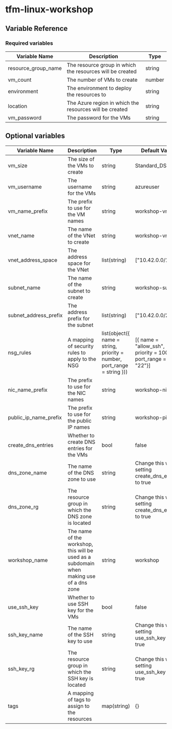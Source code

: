 # tfm-linux-workshop

## Variable Reference

### Required variables

| Variable Name       | Description                                               | Type   |
|---------------------|-----------------------------------------------------------|--------|
| resource_group_name | The resource group in which the resources will be created | string |
| vm_count            | The number of VMs to create                               | number |
| environment         | The environment to deploy the resources to                | string |
| location            | The Azure region in which the resources will be created   | string |
| vm_password         | The password for the VMs                                  | string |

## Optional variables

| Variable Name         | Description                                                                              | Type                                                                    | Default Value                                              |
|-----------------------|------------------------------------------------------------------------------------------|-------------------------------------------------------------------------|------------------------------------------------------------|
| vm_size               | The size of the VMs to create                                                            | string                                                                  | Standard_DS1_v2                                            |
| vm_username           | The username for the VMs                                                                 | string                                                                  | azureuser                                                  |
| vm_name_prefix        | The prefix to use for the VM names                                                       | string                                                                  | workshop-vm                                                |
| vnet_name             | The name of the VNet to create                                                           | string                                                                  | workshop-vnet                                              |
| vnet_address_space    | The address space for the VNet                                                           | list(string)                                                            | ["10.42.0.0/16"]                                           |
| subnet_name           | The name of the subnet to create                                                         | string                                                                  | workshop-subnet                                            |
| subnet_address_prefix | The address prefix for the subnet                                                        | list(string)                                                            | ["10.42.0.0/24"]                                           |
| nsg_rules             | A mapping of security rules to apply to the NSG                                          | list(object({ name = string, priority = number, port_range = string })) | [{ name = "allow_ssh", priority = 100, port_range = "22"}] |
| nic_name_prefix       | The prefix to use for the NIC names                                                      | string                                                                  | workshop-nic                                               |
| public_ip_name_prefix | The prefix to use for the public IP names                                                | string                                                                  | workshop-pip                                               |
| create_dns_entries    | Whether to create DNS entries for the VMs                                                | bool                                                                    | false                                                      |
| dns_zone_name         | The name of the DNS zone to use                                                          | string                                                                  | Change this when setting create_dns_entries to true        |
| dns_zone_rg           | The resource group in which the DNS zone is located                                      | string                                                                  | Change this when setting create_dns_entries to true        |
| workshop_name         | The name of the workshop, this will be used as a subdomain when making use of a dns zone | string                                                                  | workshop                                                   |
| use_ssh_key           | Whether to use SSH key for the VMs                                                       | bool                                                                    | false                                                      |
| ssh_key_name          | The name of the SSH key to use                                                           | string                                                                  | Change this when setting use_ssh_key to true               |
| ssh_key_rg            | The resource group in which the SSH key is located                                       | string                                                                  | Change this when setting use_ssh_key to true               |
| tags                  | A mapping of tags to assign to the resources                                             | map(string)                                                             | {}                                                         |
